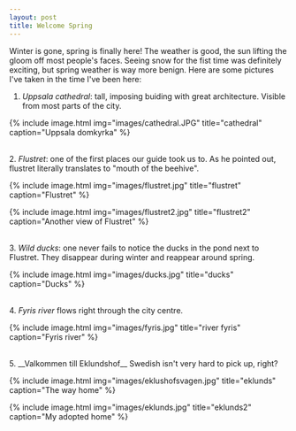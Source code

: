 ```yaml
---
layout: post
title: Welcome Spring
---
```

Winter is gone, spring is finally here! The weather is good, the sun 
lifting the gloom off most people's faces. Seeing snow for the fist time
was definitely exciting, but spring weather is way more benign.  Here are 
some pictures I've taken in the time I've been here:

1. <em>Uppsala cathedral</em>: tall, imposing buiding with great architecture. Visible from most parts of
the city.

{% include image.html img="images/cathedral.JPG" title="cathedral" caption="Uppsala domkyrka" %}

<br/>
2. <em>Flustret</em>: one of the first places our guide took us to. As he pointed out, flustret 
literally translates to "mouth of the beehive".

{% include image.html img="images/flustret.jpg" title="flustret" caption="Flustret" %}

{% include image.html img="images/flustret2.jpg" title="flustret2" caption="Another view of Flustret" %}

<br/>
3. <em>Wild ducks</em>: one never fails to notice the ducks in the pond next to Flustret. They disappear during winter and reappear around spring.

{% include image.html img="images/ducks.jpg" title="ducks" caption="Ducks" %}

<br/>
4. <em>Fyris river</em> flows right through the city centre.

{% include image.html img="images/fyris.jpg" title="river fyris" caption="Fyris river" %}

<br/>
5. __Valkommen till Eklundshof__  
Swedish isn't very hard to pick up, right?

{% include image.html img="images/eklushofsvagen.jpg" title="eklunds" caption="The  way home" %}

{% include image.html img="images/eklunds.jpg" title="eklunds2" caption="My adopted home" %}
